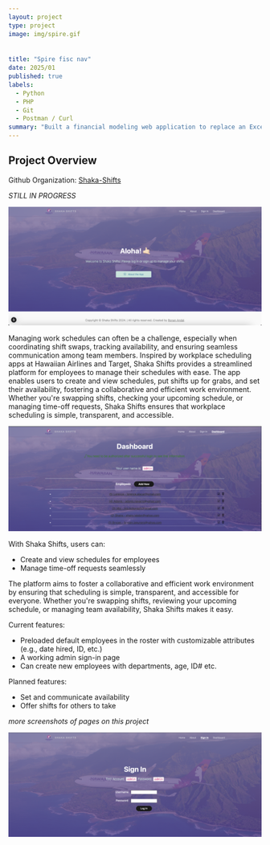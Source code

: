 ```yaml
---
layout: project
type: project
image: img/spire.gif


title: "Spire fisc nav"
date: 2025/01
published: true
labels:
  - Python
  - PHP
  - Git
  - Postman / Curl
summary: "Built a financial modeling web application to replace an Excel-based forecasting system for Spire Hawai‘i"
---
```


## Project Overview

Github Organization: [Shaka-Shifts](https://github.com/team-tres/team-tres-app)

*STILL IN PROGRESS*

<img src="../img/shakashifts_landingpage.png" alt="Shaka Shifts Landing Page" width="599">

Managing work schedules can often be a challenge, especially when coordinating shift swaps, tracking availability, and ensuring seamless communication among team members. Inspired by workplace scheduling apps at Hawaiian Airlines and Target, Shaka Shifts provides a streamlined platform for employees to manage their schedules with ease. The app enables users to create and view schedules, put shifts up for grabs, and set their availability, fostering a collaborative and efficient work environment. Whether you're swapping shifts, checking your upcoming schedule, or managing time-off requests, Shaka Shifts ensures that workplace scheduling is simple, transparent, and accessible.

<img src="../img/shakashifts-employee-page.png" alt="Shaka Shifts Employee Page" width="700">

With Shaka Shifts, users can:

- Create and view schedules for employees
- Manage time-off requests seamlessly

The platform aims to foster a collaborative and efficient work environment by ensuring that scheduling is simple, transparent, and accessible for everyone. Whether you're swapping shifts, reviewing your upcoming schedule, or managing team availability, Shaka Shifts makes it easy.


Current features:
- Preloaded default employees in the roster with customizable attributes (e.g., date hired, ID, etc.)
- A working admin sign-in page
- Can create new employees with departments, age, ID# etc.

Planned features:
- Set and communicate availability
- Offer shifts for others to take

*more screenshots of pages on this project*

<img src="../img/shakashifts-signin.png" alt="Shaka Shifts Sign In Page" width="599">





